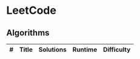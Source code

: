 # LeetCode

## Algorithms


|  #  |      Title     |   Solutions   | Runtime  | Difficulty  |                
|-----|----------------|---------------|----------|-------------|
